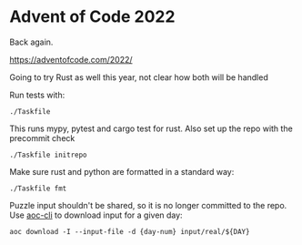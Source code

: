# Advent of Code 2022

Back again.

https://adventofcode.com/2022/

Going to try Rust as well this year, not clear how both will be handled

Run tests with:
```
./Taskfile
```

This runs mypy, pytest and cargo test for rust. Also set up the repo with the precommit check
```
./Taskfile initrepo
```

Make sure rust and python are formatted in a standard way:
```
./Taskfile fmt
```

Puzzle input shouldn't be shared, so it is no longer committed to the repo.
Use [aoc-cli](https://github.com/scarvalhojr/aoc-cli) to download input for a given day:
```
aoc download -I --input-file -d {day-num} input/real/${DAY}
```